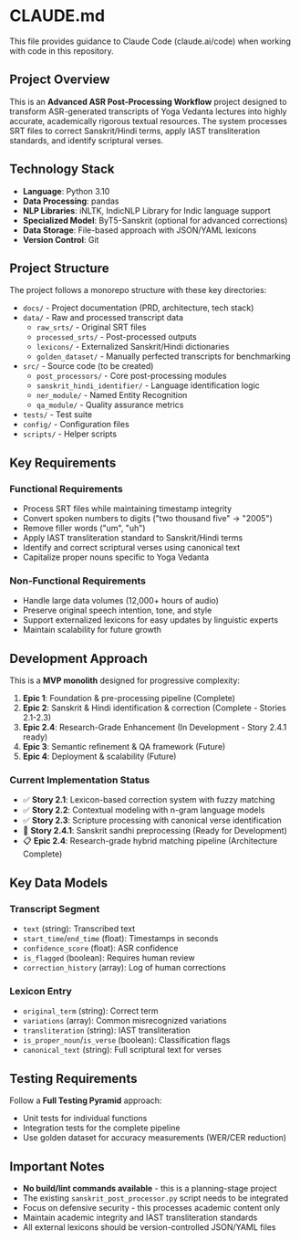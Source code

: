 # CLAUDE.md

This file provides guidance to Claude Code (claude.ai/code) when working with code in this repository.

## Project Overview

This is an **Advanced ASR Post-Processing Workflow** project designed to transform ASR-generated transcripts of Yoga Vedanta lectures into highly accurate, academically rigorous textual resources. The system processes SRT files to correct Sanskrit/Hindi terms, apply IAST transliteration standards, and identify scriptural verses.

## Technology Stack

- **Language**: Python 3.10
- **Data Processing**: pandas
- **NLP Libraries**: iNLTK, IndicNLP Library for Indic language support
- **Specialized Model**: ByT5-Sanskrit (optional for advanced corrections)
- **Data Storage**: File-based approach with JSON/YAML lexicons
- **Version Control**: Git

## Project Structure

The project follows a monorepo structure with these key directories:

- `docs/` - Project documentation (PRD, architecture, tech stack)
- `data/` - Raw and processed transcript data
  - `raw_srts/` - Original SRT files
  - `processed_srts/` - Post-processed outputs
  - `lexicons/` - Externalized Sanskrit/Hindi dictionaries
  - `golden_dataset/` - Manually perfected transcripts for benchmarking
- `src/` - Source code (to be created)
  - `post_processors/` - Core post-processing modules
  - `sanskrit_hindi_identifier/` - Language identification logic
  - `ner_module/` - Named Entity Recognition
  - `qa_module/` - Quality assurance metrics
- `tests/` - Test suite
- `config/` - Configuration files
- `scripts/` - Helper scripts

## Key Requirements

### Functional Requirements
- Process SRT files while maintaining timestamp integrity
- Convert spoken numbers to digits ("two thousand five" → "2005")
- Remove filler words ("um", "uh")
- Apply IAST transliteration standard to Sanskrit/Hindi terms
- Identify and correct scriptural verses using canonical text
- Capitalize proper nouns specific to Yoga Vedanta

### Non-Functional Requirements
- Handle large data volumes (12,000+ hours of audio)
- Preserve original speech intention, tone, and style
- Support externalized lexicons for easy updates by linguistic experts
- Maintain scalability for future growth

## Development Approach

This is a **MVP monolith** designed for progressive complexity:
1. **Epic 1**: Foundation & pre-processing pipeline (Complete)
2. **Epic 2**: Sanskrit & Hindi identification & correction (Complete - Stories 2.1-2.3)
3. **Epic 2.4**: Research-Grade Enhancement (In Development - Story 2.4.1 ready)
4. **Epic 3**: Semantic refinement & QA framework (Future)
5. **Epic 4**: Deployment & scalability (Future)

### Current Implementation Status
- ✅ **Story 2.1**: Lexicon-based correction system with fuzzy matching
- ✅ **Story 2.2**: Contextual modeling with n-gram language models  
- ✅ **Story 2.3**: Scripture processing with canonical verse identification
- 🚧 **Story 2.4.1**: Sanskrit sandhi preprocessing (Ready for Development)
- 📋 **Epic 2.4**: Research-grade hybrid matching pipeline (Architecture Complete)

## Key Data Models

### Transcript Segment
- `text` (string): Transcribed text
- `start_time`/`end_time` (float): Timestamps in seconds
- `confidence_score` (float): ASR confidence
- `is_flagged` (boolean): Requires human review
- `correction_history` (array): Log of human corrections

### Lexicon Entry
- `original_term` (string): Correct term
- `variations` (array): Common misrecognized variations
- `transliteration` (string): IAST transliteration
- `is_proper_noun`/`is_verse` (boolean): Classification flags
- `canonical_text` (string): Full scriptural text for verses

## Testing Requirements

Follow a **Full Testing Pyramid** approach:
- Unit tests for individual functions
- Integration tests for the complete pipeline
- Use golden dataset for accuracy measurements (WER/CER reduction)

## Important Notes

- **No build/lint commands available** - this is a planning-stage project
- The existing `sanskrit_post_processor.py` script needs to be integrated
- Focus on defensive security - this processes academic content only
- Maintain academic integrity and IAST transliteration standards
- All external lexicons should be version-controlled JSON/YAML files